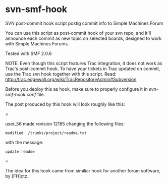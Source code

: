 svn-smf-hook
============

SVN post-commit hook script postig commit info to Simple Machines Forum

You can use this script as post-commit hook of your svn repo,
and it'll announce each commit as new topic on selected boards,
designed to work with Simple Machines Forums.

Tested with SMF 2.0.6

NOTE: Even though this script features Trac integration, it does not work as Trac's post-commit hook. To have your tickets in Trac updated on commit, use the Trac svn hook together with this script. Read: http://trac.edgewall.org/wiki/TracRepositoryAdmin#Subversion

Before you deploy this as hook, make sure to properly configure it in *svn-smf-hook.conf* file.

The post produced by this hook will look roughly like this:

=

user_56 made revision 12185 changing the following files:

~~~
modified  /trunks/project/readme.txt
~~~
with the message:

~~~
update readme
~~~

=

The idea for this hook came from similiar hook for another forum software, by [FH]ctz.
